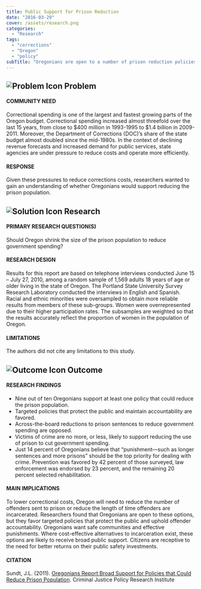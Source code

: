 ```yaml
---
title: Public Support for Prison Reduction
date: "2016-03-29"
cover: /assets/research.png
categories:
  - "Research"
tags:
  - "corrections"
  - "Oregon"
  - "policy"
subTitle: "Oregonians are open to a number of prison reduction policies, but favor policies that protect the public and uphold offender accountability."
---
```

## ![Problem Icon](https://github.com/google/material-design-icons/raw/master/alert/1x_web/ic_error_outline_black_48dp.png "Problem") Problem

#### COMMUNITY NEED

Correctional spending is one of the largest and fastest growing parts of the Oregon budget. Correctional spending increased almost threefold over the last 15 years, from close to $400 million in 1993-1995 to $1.4 billion in 2009-2011. Moreover, the Department of Corrections (DOC)’s share of the state budget almost doubled since the mid-1980s. In the context of declining revenue forecasts and increased demand for public services, state agencies are under pressure to reduce costs and operate more efficiently.

#### RESPONSE

Given these pressures to reduce corrections costs, researchers wanted to gain an understanding of whether Oregonians would support reducing the prison population.

## ![Solution Icon](https://github.com/google/material-design-icons/raw/master/action/1x_web/ic_lightbulb_outline_black_48dp.png "Solution") Research

#### PRIMARY RESEARCH QUESTION(S)

Should Oregon shrink the size of the prison population to reduce government spending?

#### RESEARCH DESIGN

Results for this report are based on telephone interviews conducted June 15 – July 27, 2010, among a random sample of 1,569 adults 18 years of age or older living in the state of Oregon. The Portland State University Survey Research Laboratory conducted the interviews in English and Spanish. Racial and ethnic minorities were oversampled to obtain more reliable results from members of these sub-groups. Women were overrepresented due to their higher participation rates. The subsamples are weighted so that the results accurately reflect the proportion of women in the population of Oregon.

#### LIMITATIONS

The authors did not cite any limitations to this study.

## ![Outcome Icon](https://github.com/google/material-design-icons/raw/master/action/1x_web/ic_view_list_black_48dp.png "Outcome") Outcome

#### RESEARCH FINDINGS

* Nine out of ten Oregonians support at least one policy that could reduce the prison population.
* Targeted policies that protect the public and maintain accountability are favored.
* Across-the-board reductions to prison sentences to reduce government spending are opposed.
* Victims of crime are no more, or less, likely to support reducing the use of prison to cut government spending.
* Just 14 percent of Oregonians believe that “punishment—such as longer sentences and more prisons” should be the top priority for dealing with crime. Prevention was favored by 42 percent of those surveyed, law enforcement was endorsed by 23 percent, and the remaining 20 percent selected rehabilitation.

#### MAIN IMPLICATIONS

To lower correctional costs, Oregon will need to reduce the number of offenders sent to prison or reduce the length of time offenders are incarcerated. Researchers found that Oregonians are open to these options, but they favor targeted policies that protect the public and uphold offender accountability. Oregonians want safe communities and effective punishments. Where cost-effective alternatives to incarceration exist, these options are likely to receive broad public support. Citizens are receptive to the need for better returns on their public safety investments.

#### CITATION

Sundt, J.L. (2011). [Oregonians Report Broad Support for Policies that Could Reduce Prison Population](https://www.pdx.edu/cjpri/sites/www.pdx.edu.cjpri/files/ReducePrison_ResearchBrief.pdf). Criminal Justice Policy Research Institute
